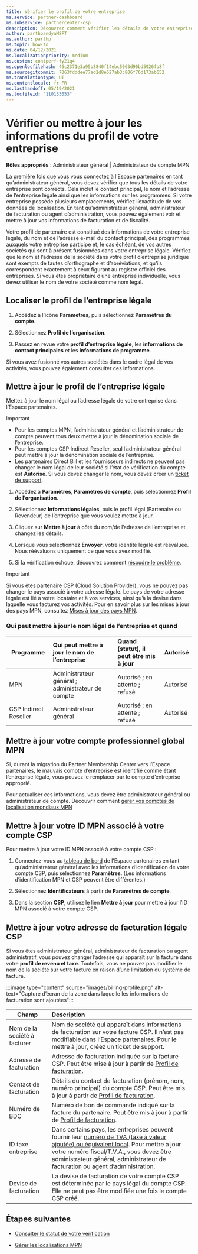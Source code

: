 ```yaml
---
title: Vérifier le profil de votre entreprise
ms.service: partner-dashboard
ms.subservice: partnercenter-csp
description: Découvrez comment vérifier les détails de votre entreprise comme le contact principal, l’adresse et les informations sur les programmes. Vous pouvez aussi mettre à jour votre adresse légale et votre adresse de facturation.
author: parthpandyaMSFT
ms.author: parthp
ms.topic: how-to
ms.date: 04/12/2021
ms.localizationpriority: medium
ms.custom: contperf-fy21q4
ms.openlocfilehash: 46c2371e3a95b8840f14ebc5063d90bd5926fb8f
ms.sourcegitcommit: 7063fdddee77ad2d8e627ab3c806f76d173ab652
ms.translationtype: HT
ms.contentlocale: fr-FR
ms.lasthandoff: 05/19/2021
ms.locfileid: "110153053"
---
```

# <a name="verify-or-update-your-company-profile-information"></a>Vérifier ou mettre à jour les informations du profil de votre entreprise 

**Rôles appropriés** : Administrateur général | Administrateur de compte MPN

La première fois que vous vous connectez à l’Espace partenaires en tant qu’administrateur général, vous devez vérifier que tous les détails de votre entreprise sont corrects. Cela inclut le contact principal, le nom et l’adresse de l’entreprise légale ainsi que les informations sur les programmes. Si votre entreprise possède plusieurs emplacements, vérifiez l’exactitude de vos données de localisation. En tant qu’administrateur général, administrateur de facturation ou agent d’administration, vous pouvez également voir et mettre à jour vos informations de facturation et de fiscalité.

Votre profil de partenaire est constitué des informations de votre entreprise légale, du nom et de l’adresse e-mail du contact principal, des programmes auxquels votre entreprise participe et, le cas échéant, de vos autres sociétés qui sont à présent fusionnées dans votre entreprise légale. Vérifiez que le nom et l’adresse de la société dans votre profil d’entreprise juridique sont exempts de fautes d’orthographe et d’abréviations, et qu’ils correspondent exactement à ceux figurant au registre officiel des entreprises. Si vous êtes propriétaire d’une entreprise individuelle, vous devez utiliser le nom de votre société comme nom légal.


## <a name="locate-the-legal-business-profile"></a>Localiser le profil de l’entreprise légale

1. Accédez à l’icône **Paramètres**, puis sélectionnez **Paramètres du compte**.
 
1. Sélectionnez **Profil de l’organisation**. 

2. Passez en revue votre **profil d’entreprise légale**, les **informations de contact principales** et les **informations de programme**.

Si vous avez fusionné vos autres sociétés dans le cadre légal de vos activités, vous pouvez également consulter ces informations. 

## <a name="update-your-legal-business-profile"></a>Mettre à jour le profil de l’entreprise légale 

Mettez à jour le nom légal ou l’adresse légale de votre entreprise dans l’Espace partenaires.

>[!Important]
>- Pour les comptes MPN, l’administrateur général et l’administrateur de compte peuvent tous deux mettre à jour la dénomination sociale de l’entreprise.
>- Pour les comptes CSP Indirect Reseller, seul l’administrateur général peut mettre à jour la dénomination sociale de l’entreprise. 
>- Les partenaires Direct Bill et les fournisseurs indirects ne peuvent pas changer le nom légal de leur société si l’état de vérification du compte est **Autorisé**. Si vous devez changer le nom, vous devez créer un [ticket de support](https://partner.microsoft.com/dashboard/support/servicerequests/create?stage=2&topicid=eb74583c-61b3-2124-bffc-00920e0ae772).



1. Accédez à **Paramètres**, **Paramètres de compte**, puis sélectionnez **Profil de l’organisation**.

2. Sélectionnez **Informations légales**, puis le profil légal (Partenaire ou Revendeur) de l’entreprise que vous voulez mettre à jour.

1. Cliquez sur **Mettre à jour** à côté du nom/de l’adresse de l’entreprise et changez les détails.
 
1. Lorsque vous sélectionnez **Envoyer**, votre identité légale est réévaluée. Nous réévaluons uniquement ce que vous avez modifié.

1. Si la vérification échoue, découvrez comment [résoudre le problème](verification-responses.md).

>[!Important]
>Si vous êtes partenaire CSP (Cloud Solution Provider), vous ne pouvez pas changer le pays associé à votre adresse légale. Le pays de votre adresse légale est lié à votre locataire et à vos services, ainsi qu’à la devise dans laquelle vous facturez vos activités. Pour en savoir plus sur les mises à jour des pays MPN, consultez [Mises à jour des pays MPN](manage-locations.md#change-country-of-partner-global-account).


### <a name="who-can-update-legal-business-name-and-when"></a>Qui peut mettre à jour le nom légal de l’entreprise et quand

|**Programme**|**Qui peut mettre à jour le nom de l’entreprise**|**Quand (statut), il peut être mis à jour**|**Autorisé**|
|---------------------|:-------------------------------|:------------|:-----------------|
MPN|Administrateur général ; administrateur de compte|Autorisé ; en attente ; refusé| Autorisé|
|CSP Indirect Reseller|Administrateur général|Autorisé ; en attente ; refusé| Autorisé|


## <a name="update-your-mpn-global-business-account"></a>Mettre à jour votre compte professionnel global MPN

Si, durant la migration du Partner Membership Center vers l’Espace partenaires, le mauvais compte d’entreprise est identifié comme étant l’entreprise légale, vous pouvez le remplacer par le compte d’entreprise approprié.

Pour actualiser ces informations, vous devez être administrateur général ou administrateur de compte. Découvrir comment [gérer vos comptes de localisation mondiaux MPN](manage-locations.md)


## <a name="update-your-mpn-id-associated-with-your-csp-account"></a>Mettre à jour votre ID MPN associé à votre compte CSP

Pour mettre à jour votre ID MPN associé à votre compte CSP :

1. Connectez-vous au [tableau de bord](https://partner.microsoft.com/dashboard/home) de l’Espace partenaires en tant qu’administrateur général avec les informations d’identification de votre compte CSP, puis sélectionnez **Paramètres**. (Les informations d’identification MPN et CSP peuvent être différentes.)
 
1. Sélectionnez **Identificateurs** à partir de **Paramètres de compte**.

1. Dans la section **CSP**, utilisez le lien **Mettre à jour** pour mettre à jour l’ID MPN associé à votre compte CSP. 


## <a name="update-your-csp-legal-billing-address"></a>Mettre à jour votre adresse de facturation légale CSP

Si vous êtes administrateur général, administrateur de facturation ou agent administratif, vous pouvez changer l’adresse qui apparaît sur la facture dans votre **profil de revenu et taxe**. Toutefois, vous ne pouvez pas modifier le nom de la société sur votre facture en raison d’une limitation du système de facture.

:::image type="content" source="images/billing-profile.png" alt-text="Capture d’écran de la zone dans laquelle les informations de facturation sont ajoutées":::

|**Champ**  |**Description**|  
|---------------------|:------------------|
|Nom de la société à facturer|Nom de société qui apparaît dans Informations de facturation sur votre facture CSP.  Il n’est pas modifiable dans l’Espace partenaires.  Pour le mettre à jour, créez un ticket de support.|
|Adresse de facturation|Adresse de facturation indiquée sur la facture CSP. Peut être mise à jour à partir de [Profil de facturation](https://partner.microsoft.com/dashboard/account/v3/accountsettings/billingprofile#commercial).|
|Contact de facturation|Détails du contact de facturation (prénom, nom, numéro principal) du compte CSP.  Peut être mis à jour à partir de [Profil de facturation](https://partner.microsoft.com/dashboard/account/v3/accountsettings/billingprofile#commercial).|
|Numéro de BDC|Numéro de bon de commande indiqué sur la facture du partenaire.  Peut être mis à jour à partir de [Profil de facturation](https://partner.microsoft.com/dashboard/account/v3/accountsettings/billingprofile#commercial).|
|ID taxe entreprise|Dans certains pays, les entreprises peuvent fournir leur [numéro de TVA (taxe à valeur ajoutée) ou équivalent local](./organization-tax-info.md). Pour mettre à jour votre numéro fiscal/T.V.A., vous devez être administrateur général, administrateur de facturation ou agent d’administration.|
|Devise de facturation|La devise de facturation de votre compte CSP est déterminée par le pays légal du compte CSP.  Elle ne peut pas être modifiée une fois le compte CSP créé.|

## <a name="next-steps"></a>Étapes suivantes

- [Consulter le statut de votre vérification](verification-responses.md)

- [Gérer les localisations MPN](manage-locations.md)